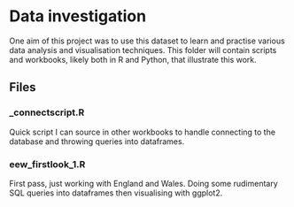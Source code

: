 # Data investigation

One aim of this project was to use this dataset to learn and practise various data analysis and visualisation techniques. This folder will contain scripts and workbooks, likely both in R and Python, that illustrate this work.

## Files

### _connectscript.R

Quick script I can source in other workbooks to handle connecting to the database and throwing queries into dataframes.

### eew_firstlook_1.R

First pass, just working with England and Wales. Doing some rudimentary SQL queries into dataframes then visualising with ggplot2. 
